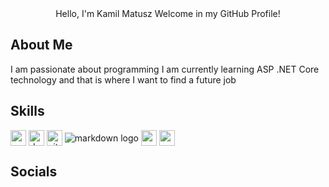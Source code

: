 
<div align="center">
    Hello, I'm Kamil Matusz
    Welcome in my GitHub Profile!
</div>

## About Me
<div>
I am passionate about programming
I am currently learning ASP .NET Core technology and that is where I want to find a future job
</div>

## Skills

<div>
<img alt="csharp logo" align="center" src="https://img.shields.io/badge/C%23-239120?style=for-the-badge&logo=c-sharp&logoColor=white" height="25" />
<img alt="dotnet logo" align="center" src="https://img.shields.io/badge/.NET-512BD4?style=for-the-badge&logo=dotnet&logoColor=white" height="25" />
<img alt="git logo" align="center" src="https://img.shields.io/badge/GIT-E44C30?style=for-the-badge&logo=git&logoColor=white" height="25" />
<img alt="markdown logo" align="center" src="https://img.shields.io/badge/mysql-%2300f.svg?style=for-the-badge&logo=mysql&logoColor=white" />
<img alt="markdown logo" align="center" src="https://img.shields.io/badge/HTML-239120?style=for-the-badge&logo=html5&logoColor=white" height="25" />
<img alt="markdown logo" align="center" src="https://img.shields.io/badge/CSS-239120?&style=for-the-badge&logo=css3&logoColor=white" height="25" />
</div>

## Socials
<div>
    
</div>
<!--
**Kamil-Matusz/Kamil-Matusz** is a ✨ _special_ ✨ repository because its `README.md` (this file) appears on your GitHub profile.

Here are some ideas to get you started:

- 🔭 I’m currently working on ...
- 🌱 I’m currently learning ...
- 👯 I’m looking to collaborate on ...
- 🤔 I’m looking for help with ...
- 💬 Ask me about ...
- 📫 How to reach me: ...
- 😄 Pronouns: ...
- ⚡ Fun fact: ...
-->
